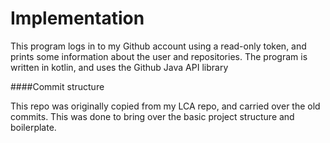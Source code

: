 # Implementation

This program logs in to my Github account using a read-only token, and prints some information about the user and repositories.
The program is written in kotlin, and uses the Github Java API library

####Commit structure

This repo was originally copied from my LCA repo, and carried over the old commits. This was done to bring over the basic project structure and boilerplate. 